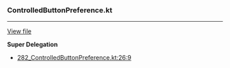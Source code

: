 ### ControlledButtonPreference.kt
---
[View file](../../precision_analyzed/282_ControlledButtonPreference.kt)

**Super Delegation**

 - [282_ControlledButtonPreference.kt:26:9](../../precision_analyzed/282_ControlledButtonPreference.kt#L26)

